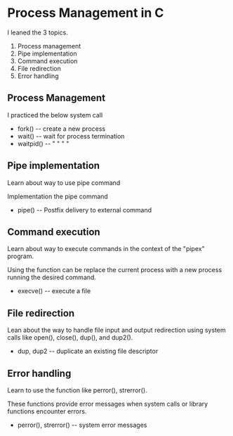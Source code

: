 # Process Management in C
I leaned the 3 topics.
1. Process management
2. Pipe implementation
3. Command execution
4. File redirection
5. Error handling

## Process Management
I practiced the below system call
* fork()    --  create a new process
* wait()    --  wait for process termination
* waitpid() --  " " " "

## Pipe implementation
Learn about way to use pipe command

Implementation the pipe command
* pipe()    --  Postfix delivery to external command


## Command execution
Learn about way to execute commands in the context of the "pipex" program.

Using the function can be replace the current process with a new process
running the desired command.
* execve()  --  execute a file

## File redirection
Lean about the way to handle file input and output redirection
using system calls like open(), close(), dup(), and dup2().
* dup, dup2 --  duplicate an existing file descriptor

## Error handling
Learn to use the function like perror(), strerror().

These functions provide error messages when system calls or library functions
encounter errors.
* perror(), strerror()    --  system error messages
